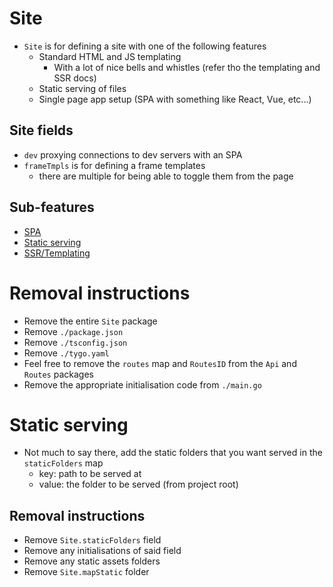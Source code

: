 # Site
- `Site` is for defining a site with one of the following features
  - Standard HTML and JS templating
    - With a lot of nice bells and whistles (refer tho the templating and SSR docs)
  - Static serving of files
  - Single page app setup (SPA with something like React, Vue, etc...)

## Site fields
- `dev` proxying connections to dev servers with an SPA
- `frameTmpls` is for defining a frame templates
  - there are multiple for being able to toggle them from the page
 
## Sub-features
- [SPA](spa/README.md)
- [Static serving](#static-serving)
- [SSR/Templating](page/README.md)

# Removal instructions
- Remove the entire `Site` package
- Remove `./package.json`
- Remove `./tsconfig.json`
- Remove `./tygo.yaml`
- Feel free to remove the `routes` map and `RoutesID` from the `Api` and `Routes` packages
- Remove the appropriate initialisation code from `./main.go`

# Static serving
- Not much to say there, add the static folders that you want served in the `staticFolders` map
  - key: path to be served at 
  - value: the folder to be served (from project root)

## Removal instructions
- Remove `Site.staticFolders` field
- Remove any initialisations of said field
- Remove any static assets folders 
- Remove `Site.mapStatic` folder
